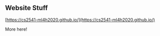## Website Stuff
[https://cs2541-ml4h2020.github.io/](https://cs2541-ml4h2020.github.io/)

More here!
